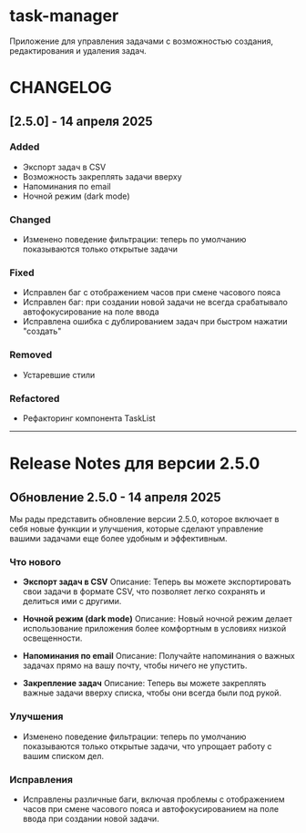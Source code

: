 # task-manager
Приложение для управления задачами с возможностью создания, редактирования и удаления задач.

# CHANGELOG

## [2.5.0] - 14 апреля 2025

### Added
- Экспорт задач в CSV
- Возможность закреплять задачи вверху
- Напоминания по email
- Ночной режим (dark mode)

### Changed
- Изменено поведение фильтрации: теперь по умолчанию показываются только открытые задачи

### Fixed
- Исправлен баг с отображением часов при смене часового пояса
- Исправлен баг: при создании новой задачи не всегда срабатывало автофокусирование на поле ввода
- Исправлена ошибка с дублированием задач при быстром нажатии "создать"

### Removed
- Устаревшие стили

### Refactored
- Рефакторинг компонента TaskList

---

# Release Notes для версии 2.5.0

## Обновление 2.5.0 - 14 апреля 2025

Мы рады представить обновление версии 2.5.0, которое включает в себя новые функции и улучшения, которые сделают управление вашими задачами еще более удобным и эффективным.

### Что нового
- **Экспорт задач в CSV**
  Описание: Теперь вы можете экспортировать свои задачи в формате CSV, что позволяет легко сохранять и делиться ими с другими.

- **Ночной режим (dark mode)**
  Описание: Новый ночной режим делает использование приложения более комфортным в условиях низкой освещенности.

- **Напоминания по email**
  Описание: Получайте напоминания о важных задачах прямо на вашу почту, чтобы ничего не упустить.

- **Закрепление задач**
  Описание: Теперь вы можете закреплять важные задачи вверху списка, чтобы они всегда были под рукой.

### Улучшения
- Изменено поведение фильтрации: теперь по умолчанию показываются только открытые задачи, что упрощает работу с вашим списком дел.

### Исправления
- Исправлены различные баги, включая проблемы с отображением часов при смене часового пояса и автофокусированием на поле ввода при создании новой задачи.
